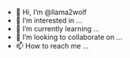 - 👋 Hi, I’m @llama2wolf
- 👀 I’m interested in ...
- 🌱 I’m currently learning ...
- 💞️ I’m looking to collaborate on ...
- 📫 How to reach me ...

<!---
llama2wolf/llama2wolf is a ✨ special ✨ repository because its `README.md` (this file) appears on your GitHub profile.
You can click the Preview link to take a look at your changes.
--->
